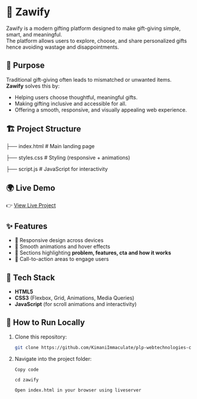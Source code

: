 # 🎁 Zawify

Zawify is a modern gifting platform designed to make gift-giving simple, smart, and meaningful.  
The platform allows users to explore, choose, and share personalized gifts hence avoiding wastage and disappointments.


## 🎯 Purpose
Traditional gift-giving often leads to mismatched or unwanted items.  
**Zawify** solves this by:
- Helping users choose thoughtful, meaningful gifts.
- Making gifting inclusive and accessible for all.
- Offering a smooth, responsive, and visually appealing web experience.




## 🏗️ Project Structure
├── index.html        # Main landing page

├── styles.css        # Styling (responsive + animations)

├── script.js         # JavaScript for interactivity           




## 🌍 Live Demo
👉 [View Live Project](https://your-live-url-here.com)  



## ✨ Features
- 📱 Responsive design across devices  
- 🎨 Smooth animations and hover effects  
- 🧩 Sections highlighting **problem, features, cta and how it works**  
- 🚀 Call-to-action areas to engage users  



## 🚀 Tech Stack
- **HTML5**  
- **CSS3** (Flexbox, Grid, Animations, Media Queries)  
- **JavaScript** (for scroll animations and interactivity)  



## 📌 How to Run Locally
1. Clone this repository:
   ```bash
   git clone https://github.com/KimaniImmaculate/plp-webtechnologies-classroom-july2025-july-2025-final-project-and-deployment-Final-Project-and-Depl.git
2. Navigate into the project folder:

       Copy code

       cd zawify

       Open index.html in your browser using liveserver